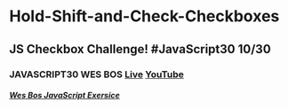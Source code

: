 # Hold-Shift-and-Check-Checkboxes
## JS Checkbox Challenge! #JavaScript30 10/30
### JAVASCRIPT30 WES BOS  [Live](https://artanmerko.github.io/Hold-Shift-and-Check-Checkboxes/) [YouTube](https://www.youtube.com/watch?v=RIPYsKx1iiU&list=PLu8EoSxDXHP6CGK4YVJhL_VWetA865GOH&index=10)


##### [Wes Bos JavaScript Exersice](https://javascript30.com/)

